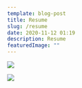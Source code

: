 ```yaml
---
template: blog-post
title: Resume
slug: /resume
date: 2020-11-12 01:19
description: Resume
featuredImage: ""
---
```

![](/assets/resume-tyler-pham.jpg)

![](/assets/resume-tyler-pham-page-2.jpg)